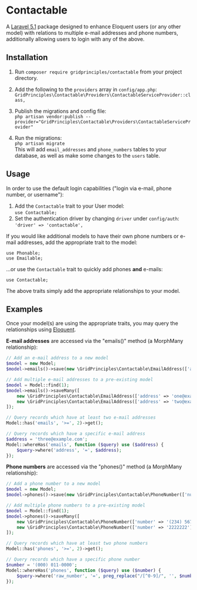 # Contactable
A [Laravel 5.1](http://laravel.com/docs/5.1) package designed to enhance Eloquent users (or any other model) with relations to 
multiple e-mail addresses and phone numbers, additionally allowing users to login with any of the above.

## Installation
1. Run `composer require gridprinciples/contactable` from your project directory.
1. Add the following to the `providers` array in `config/app.php`:  
    `GridPrinciples\Contactable\Providers\ContactableServiceProvider::class,`

1. Publish the migrations and config file:  
    `php artisan vendor:publish --provider="GridPrinciples\Contactable\Providers\ContactableServiceProvider"`
    
1. Run the migrations:  
    `php artisan migrate`  
    This will add `email_addresses` and `phone_numbers` tables to your database, as well as make some changes to the
    `users` table.
    
## Usage

In order to use the default login capabilities ("login via e-mail, phone number, or username"):

1. Add the `Contactable` trait to your User model:      
    `use Contactable;`
1. Set the authentication driver by changing `driver` under `config/auth`:  
    `'driver' => 'contactable',`

If you would like additional models to have their own phone numbers or e-mail addresses, add the appropriate
trait to the model:

    use Phonable;  
    use Emailable;
    
...or use the `Contactable` trait to quickly add phones **and** e-mails:
    
    use Contactable;

The above traits simply add the appropriate relationships to your model.

## Examples

Once your model(s) are using the appropriate traits, you may query the relationships using
[Eloquent](http://laravel.com/docs/5.1/eloquent-relationships#querying-relations).

**E-mail addresses** are accessed via the "emails()" method (a MorphMany relationship):
```php
// Add an e-mail address to a new model
$model = new Model;
$model->emails()->save(new \GridPrinciples\Contactable\EmailAddress(['address' => 'zero@example.com']));

// Add multiple e-mail addresses to a pre-existing model
$model = Model::find(1);
$model->emails()->saveMany([
    new \GridPrinciples\Contactable\EmailAddress(['address' => 'one@example.com']),
    new \GridPrinciples\Contactable\EmailAddress(['address' => 'two@example.com']),
]);

// Query records which have at least two e-mail addresses
Model::has('emails', '>=', 2)->get();

// Query records which have a specific e-mail address
$address = 'three@example.com';
Model::whereHas('emails', function ($query) use ($address) {
    $query->where('address', '=', $address);
});
```


**Phone numbers** are accessed via the "phones()" method (a MorphMany relationship):
```php
// Add a phone number to a new model
$model = new Model;
$model->phones()->save(new \GridPrinciples\Contactable\PhoneNumber(['number' => '123 4567']));

// Add multiple phone numbers to a pre-existing model
$model = Model::find(1);
$model->phones()->saveMany([
    new \GridPrinciples\Contactable\PhoneNumber(['number' => '(234) 567-8900']),
    new \GridPrinciples\Contactable\PhoneNumber(['number' => '2222222']),
]);

// Query records which have at least two phone numbers
Model::has('phones', '>=', 2)->get();

// Query records which have a specific phone number
$number = '(000) 011-0000';
Model::whereHas('phones', function ($query) use ($number) {
    $query->where('raw_number', '=', preg_replace("/[^0-9]/", '', $number)); // query only the numbers
});
```
